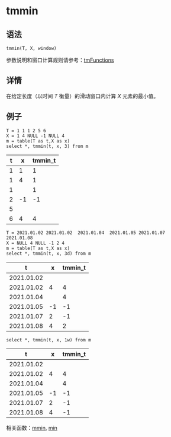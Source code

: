 # tmmin

## 语法

`tmmin(T, X, window)`

参数说明和窗口计算规则请参考：[tmFunctions](../themes/tmFunctions.md)

## 详情

在给定长度（以时间 *T* 衡量）的滑动窗口内计算 *X* 元素的最小值。

## 例子

```
T = 1 1 1 2 5 6
X = 1 4 NULL -1 NULL 4
m = table(T as t,X as x)
select *, tmmin(t, x, 3) from m
```

| t | x | tmmin\_t |
| --- | --- | --- |
| 1 | 1 | 1 |
| 1 | 4 | 1 |
| 1 |  | 1 |
| 2 | -1 | -1 |
| 5 |  |  |
| 6 | 4 | 4 |

```
T = 2021.01.02 2021.01.02  2021.01.04  2021.01.05 2021.01.07 2021.01.08
X = NULL 4 NULL -1 2 4
m = table(T as t,X as x)
select *, tmmin(t, x, 3d) from m
```

| t | x | tmmin\_t |
| --- | --- | --- |
| 2021.01.02 |  |  |
| 2021.01.02 | 4 | 4 |
| 2021.01.04 |  | 4 |
| 2021.01.05 | -1 | -1 |
| 2021.01.07 | 2 | -1 |
| 2021.01.08 | 4 | 2 |

```
select *, tmmin(t, x, 1w) from m
```

| t | x | tmmin\_t |
| --- | --- | --- |
| 2021.01.02 |  |  |
| 2021.01.02 | 4 | 4 |
| 2021.01.04 |  | 4 |
| 2021.01.05 | -1 | -1 |
| 2021.01.07 | 2 | -1 |
| 2021.01.08 | 4 | -1 |

相关函数：[mmin](../m/mmin.md), [min](../m/min.md)

